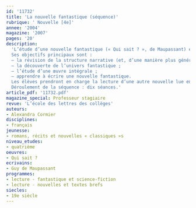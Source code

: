 ```yaml
---
id: '11732'
title: 'La nouvelle fantastique (séquence)'
rubrique: ' Nouvelle [4e]'
annee: '2004'
magazine: '2007'
pages: '20'
description: 
  'L’étude d’une nouvelle fantastique (« Qui sait ? », de Maupassant) en tout début d’année est un choix stratégique. Cette séquence permet, en effet, de remettre en place des acquis sur la structure d’un récit court et présente une bonne transition avec la classe de cinquième. Elle est aussi un moyen d’amorcer le processus de la lecture plaisir.
  Ses objectifs principaux sont :
  – la révision de la structure narrative (et, d’une manière plus générale, des modalités de la narration) ;
  – la découverte de l’univers fantastique ;
  – l’étude d’une œuvre intégrale ;
  – apprendre à écrire une nouvelle fantastique.
  Les élèves prendront en charge la lecture d’une autre nouvelle lue en lecture cursive. Ce travail donnera lieu à un compte rendu qui sera présenté brièvement à la classe.
  Déroulement de la séquence : dix séances.'
article_pdf: '11732.pdf'
magazine_special: Professeur stagiaire
revue: 'L’école des lettres des collèges'
auteurs:
- Alexandra Cormier
disciplines:
- français
jeunesse:
- romans, récits et nouvelles « classiques »s
niveau_etudes:
- quatrième
oeuvres:
- Qui sait ?
ecrivains:
- Guy de Maupassant
programmes:
- lecture - fantastique et science-fiction
- lecture - nouvelles et textes brefs
siecles:
- 19e siècle
---
```

